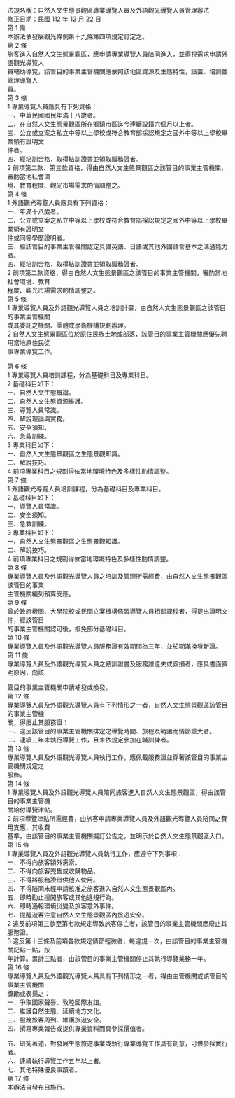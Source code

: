 法規名稱：自然人文生態景觀區專業導覽人員及外語觀光導覽人員管理辦法  
修正日期：民國 112 年 12 月 22 日  
第 1 條  
本辦法依發展觀光條例第十九條第四項規定訂定之。  
第 2 條  
旅客進入自然人文生態景觀區，應申請專業導覽人員陪同進入，並得視需求申請外語觀光導覽人  
員輔助導覽，該管目的事業主管機關應依照該地區資源及生態特性，設置、培訓並管理導覽人  
員。  
第 3 條  
1 專業導覽人員應具有下列資格：  
一、中華民國國民年滿十八歲者。  
二、在自然人文生態景觀區所在鄉鎮市區迄今連續設籍六個月以上者。  
三、公立或立案之私立中等以上學校或符合教育部採認規定之國外中等以上學校畢業領有證明文  
件者。  
四、經培訓合格，取得結訓證書並領取服務證者。  
2 前項第二款、第三款資格，得由自然人文生態景觀區之該管目的事業主管機關，審酌當地社會環  
境、教育程度、觀光市場需求酌情調整之。  
第 4 條  
1 外語觀光導覽人員應具有下列資格：  
一、年滿十八歲者。  
二、公立或立案之私立中等以上學校或符合教育部採認規定之國外中等以上學校畢業領有證明文  
件或同等學歷證明者。  
三、經該管目的事業主管機關認定具備英語、日語或其他外國語言基本之溝通能力者。  
四、經培訓合格，取得結訓證書並領取服務證者。  
2 前項第二款資格，得由自然人文生態景觀區之該管目的事業主管機關，審酌當地社會環境、教育  
程度、觀光市場需求酌情調整之。  
第 5 條  
1 專業導覽人員及外語觀光導覽人員之培訓計畫，由自然人文生態景觀區之該管目的事業主管機關  
或其委託之機關、團體或學術機構規劃辦理。  
2 自然人文生態景觀區位於原住民族土地或部落，該管目的事業主管機關應優先聘用當地原住民從  
事專業導覽工作。  


第 6 條  
1 專業導覽人員培訓課程，分為基礎科目及專業科目。  
2 基礎科目如下：  
一、自然人文生態概論。  
二、自然人文生態資源維護。  
三、導覽人員常識。  
四、解說理論與實務。  
五、安全須知。  
六、急救訓練。  
3 專業科目如下：  
一、自然人文生態景觀區之生態景觀知識。  
二、解說技巧。  
4 前項專業科目之規劃得依當地環境特色及多樣性酌情調整。  
第 7 條  
1 外語觀光導覽人員培訓課程，分為基礎科目及專業科目。  
2 基礎科目如下：  
一、導覽人員常識。  
二、安全須知。  
三、急救訓練。  
3 專業科目如下：  
一、自然人文生態景觀區之生態景觀知識。  
二、解說技巧。  
4 前項專業科目之規劃得依當地環境特色及多樣性酌情調整。  
第 8 條  
專業導覽人員及外語觀光導覽人員之培訓及管理所需經費，由自然人文生態景觀區該管目的事業  
主管機關編列預算支應。  
第 9 條  
曾於政府機關、大學院校或民間立案機構修習導覽人員相關課程者，得提出證明文件，經該管目  
的事業主管機關認可後，抵免部分基礎科目。  
第 10 條  
專業導覽人員及外語觀光導覽人員服務證有效期間為三年，並於期滿換發新證。  
第 11 條  
專業導覽人員及外語觀光導覽人員之結訓證書及服務證遺失或毀損者，應具書面敘明原因，向該  


管目的事業主管機關申請補發或換發。  
第 12 條  
專業導覽人員及外語觀光導覽人員有下列情形之一者，自然人文生態景觀區該管目的事業主管機  
關，得廢止其服務證：  
一、違反該管目的事業主管機關排定之導覽時間、旅程及範圍而情節重大者。  
二、連續三年未執行導覽工作，且未依規定參加在職訓練者。  
第 13 條  
專業導覽人員及外語觀光導覽人員執行工作，應佩戴服務證並穿著該管目的事業主管機關規定之  
服飾。  
第 14 條  
1 專業導覽人員及外語觀光導覽人員陪同旅客進入自然人文生態景觀區，得由該管目的事業主管機  
關給付導覽津貼。  
2 前項導覽津貼所需經費，由旅客申請專業導覽人員及外語觀光導覽人員陪同之費用支應，其收費  
基準，由該管目的事業主管機關擬訂公告之，並明示於自然人文生態景觀區入口。  
第 15 條  
1 專業導覽人員及外語觀光導覽人員執行工作，應遵守下列事項：  
一、不得向旅客額外需索。  
二、不得向旅客兜售或收購物品。  
三、不得將服務證借供他人使用。  
四、不得陪同未經申請核准之旅客進入自然人文生態景觀區內。  
五、即時勸止擅闖旅客或其他違規行為。  
六、即時通報環境災變及旅客意外事件。  
七、提醒遊客注意自然人文生態景觀區內旅遊安全。  
2 違反前項第三款至第七款規定導致旅客傷亡者，該管目的事業主管機關應廢止其服務證。  
3 違反第十三條及前項各款規定情節輕微者，每違規一次，由該管目的事業主管機關記點一點，按  
年計算。累計三點者，由該管目的事業主管機關停止其執行導覽業務一年。  
第 16 條  
專業導覽人員及外語觀光導覽人員具有下列情形之一者，得由主管機關或該管目的事業主管機關  
獎勵或表揚之：  
一、爭取國家聲譽、敦睦國際友誼。  
二、維護自然生態、延續地方文化。  
三、服務旅客周到、維護旅遊安全。  
四、撰寫專業報告或提供專業資料而具參採價值者。  


五、研究著述，對發展生態旅遊事業或執行專業導覽工作具有創意，可供參採實行者。  
六、連續執行導覽工作五年以上者。  
七、其他特殊優良事蹟者。  
第 17 條  
本辦法自發布日施行。  


